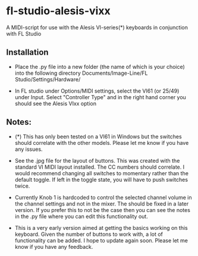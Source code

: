 # fl-studio-alesis-vixx

A MIDI-script for use with the Alesis VI-series(*) keyboards in conjunction with FL Studio

## Installation

- Place the .py file into a new folder (the name of which is your choice) into the following directory Documents/Image-Line/FL Studio/Settings/Hardware/

- In FL studio under Options/MIDI settings, select the VI61 (or 25/49) under Input. Select "Controller Type" and in the right hand corner you should see the Alesis VIxx option

## Notes:

- (*) This has only been tested on a VI61 in Windows but the switches should correlate with the other models. Please let me know if you have any issues.

- See the .jpg file for the layout of buttons. This was created with the standard VI MIDI layout installed. The CC numbers should correlate. I would recommend changing all switches to momentary rather than the default toggle. If left in the toggle state, you will have to push switches twice.

- Currently Knob 1 is hardcoded to control the selected channel volume in the channel settings and not in the mixer. The should be fixed in a later version. If you prefer this to not be the case then you can see the notes in the .py file where you can edit this functionality out.

- This is a very early version aimed at getting the basics working on this keyboard. Given the number of buttons to work with, a lot of functionality can be added. I hope to update again soon. Please let me know if you have any feedback.




